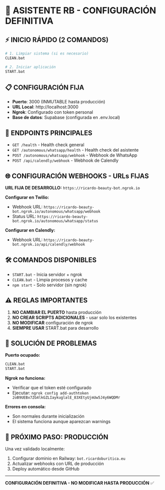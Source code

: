 # 🚀 ASISTENTE RB - CONFIGURACIÓN DEFINITIVA

## ⚡ INICIO RÁPIDO (2 COMANDOS)

```bash
# 1. Limpiar sistema (si es necesario)
CLEAN.bat

# 2. Iniciar aplicación
START.bat
```

## 📋 CONFIGURACIÓN FIJA

- **Puerto**: 3000 (INMUTABLE hasta producción)
- **URL Local**: http://localhost:3000
- **Ngrok**: Configurado con token personal
- **Base de datos**: Supabase (configurada en .env.local)

## 🔗 ENDPOINTS PRINCIPALES

- `GET /health` - Health check general
- `GET /autonomous/whatsapp/health` - Health check del asistente
- `POST /autonomous/whatsapp/webhook` - Webhook de WhatsApp
- `POST /api/calendly/webhook` - Webhook de Calendly

## 🌐 CONFIGURACIÓN WEBHOOKS - URLs FIJAS

**URL FIJA DE DESARROLLO:**
`https://ricardo-beauty-bot.ngrok.io`

**Configurar en Twilio:**

- Webhook URL: `https://ricardo-beauty-bot.ngrok.io/autonomous/whatsapp/webhook`
- Status URL: `https://ricardo-beauty-bot.ngrok.io/autonomous/whatsapp/status`

**Configurar en Calendly:**

- Webhook URL: `https://ricardo-beauty-bot.ngrok.io/api/calendly/webhook`

## 🛠️ COMANDOS DISPONIBLES

- `START.bat` - Inicia servidor + ngrok
- `CLEAN.bat` - Limpia procesos y cache
- `npm start` - Solo servidor (sin ngrok)

## ⚠️ REGLAS IMPORTANTES

1. **NO CAMBIAR EL PUERTO** hasta producción
2. **NO CREAR SCRIPTS ADICIONALES** - usar solo los existentes
3. **NO MODIFICAR** configuración de ngrok
4. **SIEMPRE USAR** START.bat para desarrollo

## 🔧 SOLUCIÓN DE PROBLEMAS

**Puerto ocupado:**

```bash
CLEAN.bat
START.bat
```

**Ngrok no funciona:**

- Verificar que el token esté configurado
- Ejecutar: `ngrok config add-authtoken 2oB9UEBx7ZG4lkGZLIaykuglalE_83XEtyUjmUw5J4y6WQDMr`

**Errores en consola:**

- Son normales durante inicialización
- El sistema funciona aunque aparezcan warnings

## 🎯 PRÓXIMO PASO: PRODUCCIÓN

Una vez validado localmente:

1. Configurar dominio en Railway: `bot.ricardoburitica.eu`
2. Actualizar webhooks con URL de producción
3. Deploy automático desde GitHub

---

**CONFIGURACIÓN DEFINITIVA - NO MODIFICAR HASTA PRODUCCIÓN** ✅
